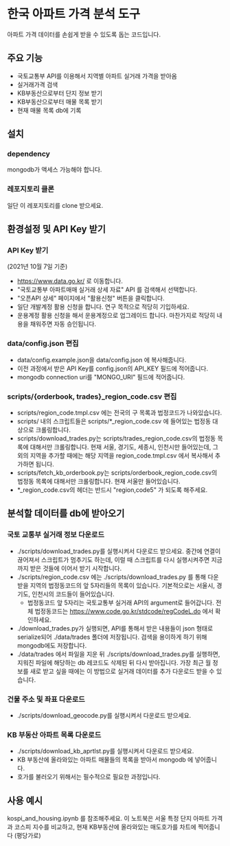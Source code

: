# 한국 아파트 가격 분석 도구
아파트 가격 데이터를 손쉽게 받을 수 있도록 돕는 코드입니다.

## 주요 기능
* 국토교통부 API를 이용해서 지역별 아파트 실거래 가격을 받아옴
* 실거래가격 검색
* KB부동산으로부터 단지 정보 받기
* KB부동산으로부터 매물 목록 받기
* 현재 매물 목록 db에 기록

## 설치
### dependency
mongodb가 액세스 가능해야 합니다. 

### 레포지토리 클론
일단 이 레포지토리를 clone 받으세요. 

## 환경설정 및 API Key 받기
### API Key 받기
(2021년 10월 7일 기준)

* https://www.data.go.kr/ 로 이동합니다.  
* "국토교통부 아파트매매 실거래 상세 자료" API 를 검색해서 선택합니다.
* "오픈API 상세" 페이지에서 "활용신청" 버튼을 클릭합니다.
* 일단 개발계정 활용 신청을 합니다. 연구 목적으로 적당히 기입하세요.
* 운용계정 활용 신청을 해서 운용계정으로 업그레이드 합니다. 마찬가지로 적당히 내용을 채워주면 자동 승인됩니다.

### data/config.json 편집
* data/config.example.json을 data/config.json 에 복사해줍니다.
* 이전 과정에서 받은 API Key를 config.json의 API_KEY 필드에 적어줍니다.
* mongodb connection uri를 "MONGO_URI" 필드에 적어줍니다. 

### scripts/{orderbook, trades}_region_code.csv 편집
* scripts/region_code.tmpl.csv 에는 전국의 구 목록과 법정코드가 나와있습니다.
* scripts/ 내의 스크립트들은 scripts/*_region_code.csv 에 들어있는 법정동 대상으로 크롤링합니다.
* scripts/download_trades.py는 scripts/trades_region_code.csv의 법정동 목록에 대해서만 크롤링합니다. 현재 서울, 경기도, 세종시, 인천시만 들어있는데, 그 외의 지역을 추가할 때에는 해당 지역을 region_code.tmpl.csv 에서 복사해서 추가하면 됩니다.
* scripts/fetch_kb_orderbook.py는 scripts/orderbook_region_code.csv의 법정동 목록에 대해서만 크롤링합니다. 현재 서울만 들어있습니다.
* *_region_code.csv의 헤더는 반드시 "region,code5" 가 되도록 해주세요.

## 분석할 데이터를 db에 받아오기
### 국토 교통부 실거래 정보 다운로드
* ./scripts/download_trades.py를 실행시켜서 다운로드 받으세요. 중간에 연결이 끊어져서 스크립트가 멈추기도 하는데, 이럴 때 스크립트를 다시 실행시켜주면 지금까지 받은 것들에 이어서 받기 시작합니다.
* ./scripts/region_code.csv 에는 ./scripts/download_trades.py 를 통해 다운받을 지역의 법정동코드의 앞 5자리들의 목록이 있습니다. 기본적으로는 서울시, 경기도, 인천시의 코드들이 들어있습니다.
  * 법정동코드 앞 5자리는 국토교통부 실거래 API의 argument로 들어갑니다. 전체 법정동코드는 https://www.code.go.kr/stdcode/regCodeL.do 에서 확인하세요.  
* ./download_trades.py가 실행되면, API를 통해서 받은 내용들이 json 형태로 serialize되어 ./data/trades 폴더에 저장됩니다. 검색을 용이하게 하기 위해 mongodb에도 저장합니다.
* ./data/trades 에서 파일을 지운 뒤 ./scripts/download_trades.py를 실행하면, 지워진 파일에 해당하는 db 레코드도 삭제된 뒤 다시 받아집니다. 가장 최근 월 정보를 새로 받고 싶을 때에는 이 방법으로 실거래 데이터를 추가 다운로드 받을 수 있습니다.

### 건물 주소 및 좌표 다운로드
* ./scripts/download_geocode.py를 실행시켜서 다운로드 받으세요.

### KB 부동산 아파트 목록 다운로드
* ./scripts/download_kb_aprtlst.py를 실행시켜서 다운로드 받으세요.
* KB 부동산에 올라와있는 아파트 매물들의 목록을 받아서 mongodb 에 넣어줍니다.
* 호가를 불러오기 위해서는 필수적으로 필요한 과정입니다.

## 사용 예시
kospi_and_housing.ipynb 를 참조해주세요. 이 노트북은 서울 특정 단지 아파트 가격과 코스피 지수를 비교하고, 현재 KB부동산에 올라와있는 매도호가를 차트에 찍어줍니다 (평당가로)

